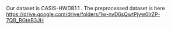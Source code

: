 Our dataset is CASIS-HWDB1.1 .
The preprocessed dataset is here https://drive.google.com/drive/folders/1w-nvD6sQwtPjyw0lrZP-7QB_RGteB3JH
